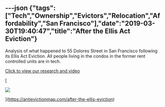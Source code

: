 ---json
{"tags":["Tech","Ownership","Evictors","Relocation","Affordability","San Francisco"],"date":"2019-03-30T19:40:47","title":"After the Ellis Act Eviction"}
---

Analysis of what happened to 55 Dolores Street in San Francisco following its Ellis Act Eviction. All people living in the condos in the former rent controlled units are in tech.

[Click to view our research and video](https://www.antievictionmap.com/after-the-ellis-eviction)

[

![](https://images.squarespace-cdn.com/content/v1/52b7d7a6e4b0b3e376ac8ea2/1553974823589-M49K4APK37WOSUZKTP6G/ke17ZwdGBToddI8pDm48kKneTh0FDq-rrdkgAJGPYpEUqsxRUqqbr1mOJYKfIPR7LoDQ9mXPOjoJoqy81S2I8N_N4V1vUb5AoIIIbLZhVYxCRW4BPu10St3TBAUQYVKcudGTvfuwDPJ_mSVX4ZzSyvGMfKyJKQyoL29fc89shcwnwJa5B6KUh3DhDV9DldG_/image-asset.png)

](https://antievictionmap.com/after-the-ellis-eviction)